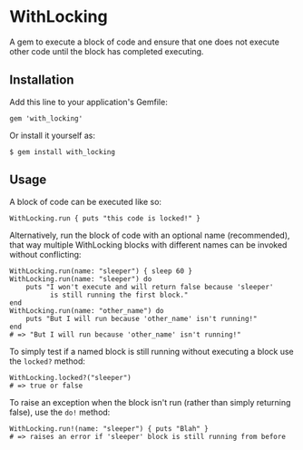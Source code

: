 # WithLocking

A gem to execute a block of code and ensure that one does not execute other code 
until the block has completed executing. 

## Installation

Add this line to your application's Gemfile:

    gem 'with_locking'

Or install it yourself as:

    $ gem install with_locking

## Usage

A block of code can be executed like so:

    WithLocking.run { puts "this code is locked!" }

Alternatively, run the block of code with an optional name (recommended), that 
way multiple WithLocking blocks with different names can be invoked without 
conflicting:

    WithLocking.run(name: "sleeper") { sleep 60 }
    WithLocking.run(name: "sleeper") do 
        puts "I won't execute and will return false because 'sleeper' 
              is still running the first block." 
    end
    WithLocking.run(name: "other_name") do 
        puts "But I will run because 'other_name' isn't running!"
    end
    # => "But I will run because 'other_name' isn't running!"

To simply test if a named block is still running without executing a block use 
the `locked?` method:

    WithLocking.locked?("sleeper")
    # => true or false

To raise an exception when the block isn't run (rather than simply returning 
false), use the `do!` method:

    WithLocking.run!(name: "sleeper") { puts "Blah" }
    # => raises an error if 'sleeper' block is still running from before